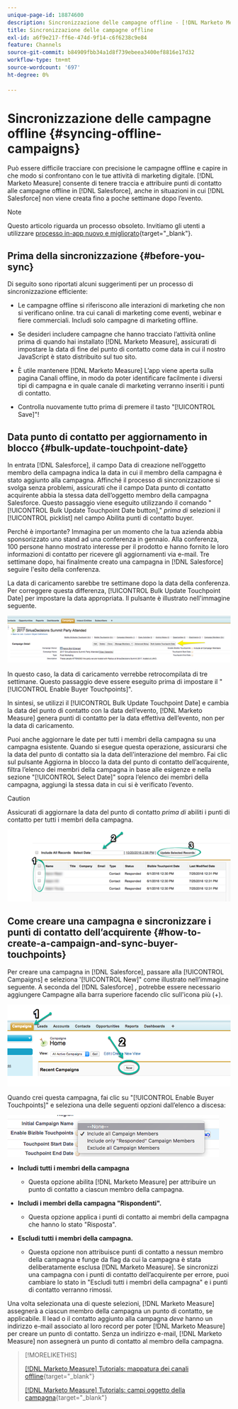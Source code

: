 ```yaml
---
unique-page-id: 18874600
description: Sincronizzazione delle campagne offline - [!DNL Marketo Measure]
title: Sincronizzazione delle campagne offline
exl-id: a6f9e217-ff6e-474d-9f14-c6f6238c9e84
feature: Channels
source-git-commit: b84909fbb34a1d8f739ebeea3400ef8816e17d32
workflow-type: tm+mt
source-wordcount: '697'
ht-degree: 0%

---
```


# Sincronizzazione delle campagne offline {#syncing-offline-campaigns}

Può essere difficile tracciare con precisione le campagne offline e capire in che modo si confrontano con le tue attività di marketing digitale. [!DNL Marketo Measure] consente di tenere traccia e attribuire punti di contatto alle campagne offline in [!DNL Salesforce], anche in situazioni in cui [!DNL Salesforce] non viene creata fino a poche settimane dopo l’evento.

>[!NOTE]
>
>Questo articolo riguarda un processo obsoleto. Invitiamo gli utenti a utilizzare [processo in-app nuovo e migliorato](/help/channel-tracking-and-setup/offline-channels/custom-campaign-sync.md){target="_blank"}.

## Prima della sincronizzazione {#before-you-sync}

Di seguito sono riportati alcuni suggerimenti per un processo di sincronizzazione efficiente:

* Le campagne offline si riferiscono alle interazioni di marketing che non si verificano online. tra cui canali di marketing come eventi, webinar e fiere commerciali. Includi solo campagne di marketing offline.
* Se desideri includere campagne che hanno tracciato l’attività online prima di quando hai installato [!DNL Marketo Measure], assicurati di impostare la data di fine del punto di contatto come data in cui il nostro JavaScript è stato distribuito sul tuo sito.
* È utile mantenere [!DNL Marketo Measure] L’app viene aperta sulla pagina Canali offline, in modo da poter identificare facilmente i diversi tipi di campagna e in quale canale di marketing verranno inseriti i punti di contatto.

* Controlla nuovamente tutto prima di premere il tasto &quot;[!UICONTROL Save]&quot;!

## Data punto di contatto per aggiornamento in blocco {#bulk-update-touchpoint-date}

In entrata [!DNL Salesforce], il campo Data di creazione nell’oggetto membro della campagna indica la data in cui il membro della campagna è stato aggiunto alla campagna. Affinché il processo di sincronizzazione si svolga senza problemi, assicurati che il campo Data punto di contatto acquirente abbia la stessa data dell’oggetto membro della campagna Salesforce. Questo passaggio viene eseguito utilizzando il comando &quot;[!UICONTROL Bulk Update Touchpoint Date button],&quot; _prima di_ selezioni il [!UICONTROL picklist] nel campo Abilita punti di contatto buyer.

Perché è importante? Immagina per un momento che la tua azienda abbia sponsorizzato uno stand ad una conferenza in gennaio. Alla conferenza, 100 persone hanno mostrato interesse per il prodotto e hanno fornito le loro informazioni di contatto per ricevere gli aggiornamenti via e-mail. Tre settimane dopo, hai finalmente creato una campagna in [!DNL Salesforce] seguire l&#39;esito della conferenza.

La data di caricamento sarebbe tre settimane dopo la data della conferenza. Per correggere questa differenza, [!UICONTROL Bulk Update Touchpoint Date] per impostare la data appropriata. Il pulsante è illustrato nell&#39;immagine seguente.

![](assets/1-3.png)

In questo caso, la data di caricamento verrebbe retrocompilata di tre settimane. Questo passaggio deve essere eseguito prima di impostare il &quot;[!UICONTROL Enable Buyer Touchpoints]&quot;.

In sintesi, se utilizzi il [!UICONTROL Bulk Update Touchpoint Date] e cambia la data del punto di contatto con la data dell’evento, [!DNL Marketo Measure] genera punti di contatto per la data effettiva dell’evento, non per la data di caricamento.

Puoi anche aggiornare le date per tutti i membri della campagna su una campagna esistente. Quando si esegue questa operazione, assicurarsi che la data del punto di contatto sia la data dell&#39;interazione del membro. Fai clic sul pulsante Aggiorna in blocco la data del punto di contatto dell’acquirente, filtra l’elenco dei membri della campagna in base alle esigenze e nella sezione &quot;[!UICONTROL Select Date]&quot; sopra l’elenco dei membri della campagna, aggiungi la stessa data in cui si è verificato l’evento.

>[!CAUTION]
>
>Assicurati di aggiornare la data del punto di contatto _prima di_ abiliti i punti di contatto per tutti i membri della campagna.

![](assets/2-3.png)

## Come creare una campagna e sincronizzare i punti di contatto dell’acquirente {#how-to-create-a-campaign-and-sync-buyer-touchpoints}

Per creare una campagna in [!DNL Salesforce], passare alla [!UICONTROL Campaigns] e seleziona &#39;[!UICONTROL New]&quot; come illustrato nell’immagine seguente. A seconda del [!DNL Salesforce] , potrebbe essere necessario aggiungere Campagne alla barra superiore facendo clic sull&#39;icona più (+).

![](assets/3-3.png)

Quando crei questa campagna, fai clic su &quot;[!UICONTROL Enable Buyer Touchpoints]&quot; e seleziona una delle seguenti opzioni dall’elenco a discesa:

![](assets/4-3.png)

* **Includi tutti i membri della campagna**
   * Questa opzione abilita [!DNL Marketo Measure] per attribuire un punto di contatto a ciascun membro della campagna.

* **Includi i membri della campagna &quot;Rispondenti&quot;.**
   * Questa opzione applica i punti di contatto ai membri della campagna che hanno lo stato &quot;Risposta&quot;.

* **Escludi tutti i membri della campagna.**
   * Questa opzione non attribuisce punti di contatto a nessun membro della campagna e funge da flag da cui la campagna è stata deliberatamente esclusa [!DNL Marketo Measure]. Se sincronizzi una campagna con i punti di contatto dell’acquirente per errore, puoi cambiare lo stato in &quot;Escludi tutti i membri della campagna&quot; e i punti di contatto verranno rimossi.

Una volta selezionata una di queste selezioni, [!DNL Marketo Measure] assegnerà a ciascun membro della campagna un punto di contatto, se applicabile. Il lead o il contatto aggiunto alla campagna _deve_ hanno un indirizzo e-mail associato al loro record per poter [!DNL Marketo Measure] per creare un punto di contatto. Senza un indirizzo e-mail, [!DNL Marketo Measure] non assegnerà un punto di contatto al membro della campagna.

>[!MORELIKETHIS]
>
>[[!DNL Marketo Measure] Tutorials: mappatura dei canali offline](https://experienceleague.adobe.com/en/docs/marketo-measure-learn/tutorials/onboarding/marketo-measure-salesforce/mapping-offline-channels){target="_blank"}
>
>[[!DNL Marketo Measure] Tutorials: campi oggetto della campagna](https://experienceleague.adobe.com/en/docs/marketo-measure-learn/tutorials/onboarding/marketo-measure-salesforce/campaign-object-fields){target="_blank"}

